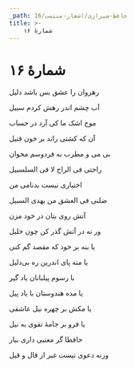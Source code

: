 ```yaml
---
_path: حافظ-شیرازی/اشعار-منتسب/16
title: >-
    شمارهٔ ۱۶
---
```

# شمارهٔ ۱۶

<div class="b" id="bn1"><div class="m1"><p>رهروان را عشق بس باشد دلیل</p></div>
<div class="m2"><p>آب چشم اندر رهش کردم سبیل </p></div></div>
<div class="b" id="bn2"><div class="m1"><p>موج اشک ما کی آرد در حساب</p></div>
<div class="m2"><p>آن که کشتی راند بر خون قتیل </p></div></div>
<div class="b" id="bn3"><div class="m1"><p>بی می و مطرب به فردوسم مخوان</p></div>
<div class="m2"><p>راحتی فی الراح لا فی السلسبیل </p></div></div>
<div class="b" id="bn4"><div class="m1"><p>اختیاری نیست بدنامی من</p></div>
<div class="m2"><p>ضلنی فی العشق من یهدی السبیل </p></div></div>
<div class="b" id="bn5"><div class="m1"><p>آتش روی بتان در خود مزن</p></div>
<div class="m2"><p>ور نه در آتش گذر کن چون خلیل </p></div></div>
<div class="b" id="bn6"><div class="m1"><p>یا بنه بر خود که مقصد گم کنی</p></div>
<div class="m2"><p>یا منه پای اندرین ره بی‌دلیل </p></div></div>
<div class="b" id="bn7"><div class="m1"><p>با رسوم پیلبانان یاد گیر</p></div>
<div class="m2"><p>یا مده هندوستان با یاد پیل </p></div></div>
<div class="b" id="bn8"><div class="m1"><p>یا مکش بر چهره نیل عاشقی</p></div>
<div class="m2"><p>یا فرو بر جامهٔ تقوی به نیل </p></div></div>
<div class="b" id="bn9"><div class="m1"><p>حافظا گر معنیی داری بیار</p></div>
<div class="m2"><p>ورنه دعوی نیست غیر از قال و قیل</p></div></div>
